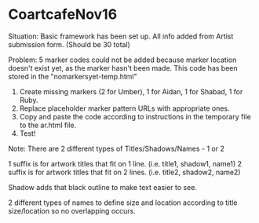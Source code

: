 # CoartcafeNov16

Situation: Basic framework has been set up. All info added from Artist submission form. (Should be 30 total)  

Problem: 5 marker codes could not be added because marker location doesn't exist yet, as the marker hasn't been made.
This code has been stored in the "nomarkersyet-temp.html"


1. Create missing markers (2 for Umber), 1 for Aidan, 1 for Shabad, 1 for Ruby.
2. Replace placeholder marker pattern URLs with appropriate ones.
3. Copy and paste the code according to instructions in the temporary file to the ar.html file.
4. Test!

Note:
There are 2 different types of Titles/Shadows/Names - 1 or 2

1 suffix is for artwork titles that fit on 1 line. (i.e. title1, shadow1, name1) 
2 suffix is for artwork titles that fit on 2 lines. (i.e. title2, shadow2, name2)

Shadow adds that black outline to make text easier to see.

2 different types of names to define size and location according to title size/location so no overlapping occurs.

